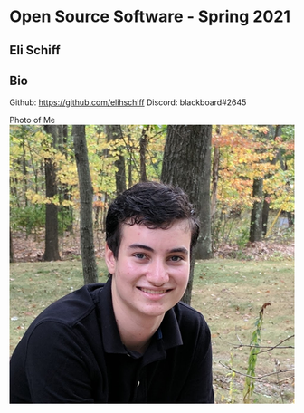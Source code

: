 # Open Source Software - Spring 2021
## Eli Schiff

## Bio
Github: https://github.com/elihschiff
Discord: blackboard#2645

Photo of Me ![Eli](eli.jpg)
